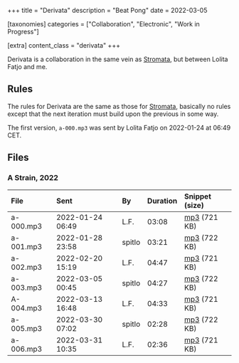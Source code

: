+++
title = "Derivata"
description = "Beat Pong"
date = 2022-03-05

[taxonomies]
categories = ["Collaboration", "Electronic", "Work in Progress"]

[extra]
content_class = "derivata"
+++

Derivata is a collaboration in the same vein as [Stromata](/music/stromata/), but between Lolita Fatjo and me.

## Rules

The rules for Derivata are the same as those for [Stromata](/music/stromata/), basically no rules except that the next iteration must build upon the previous in some way.

The first version, `a-000.mp3` was sent by Lolita Fatjo on 2022-01-24 at 06:49 CET.

## Files

### A Strain, 2022

| File       | Sent             | By       | Duration | Snippet (size)                                                  |
|:-----------|:-----------------|:---------|:---------|:----------------------------------------------------------------|
| a-000.mp3  | 2022-01-24 06:49 | L.F.     |    03:08 | [mp3](https://files.mefirst.se/derivata/snippets/a-000.mp3) (721 KB) |
| a-001.mp3  | 2022-01-28 23:58 | spitlo   |    03:21 | [mp3](https://files.mefirst.se/derivata/snippets/a-001.mp3) (722 KB) |
| a-002.mp3  | 2022-02-20 15:19 | L.F.     |    04:47 | [mp3](https://files.mefirst.se/derivata/snippets/a-002.mp3) (721 KB) |
| a-003.mp3  | 2022-03-05 00:45 | spitlo   |    04:27 | [mp3](https://files.mefirst.se/derivata/snippets/a-003.mp3) (722 KB) |
| A-004.mp3  | 2022-03-13 16:48 | L.F.     |    04:33 | [mp3](https://files.mefirst.se/derivata/snippets/a-004.mp3) (721 KB) |
| a-005.mp3  | 2022-03-30 07:02 | spitlo   |    02:28 | [mp3](https://files.mefirst.se/derivata/snippets/a-005.mp3) (722 KB) |
| a-006.mp3  | 2022-03-31 10:35 | L.F.     |    02:36 | [mp3](https://files.mefirst.se/derivata/snippets/a-006.mp3) (721 KB) |
